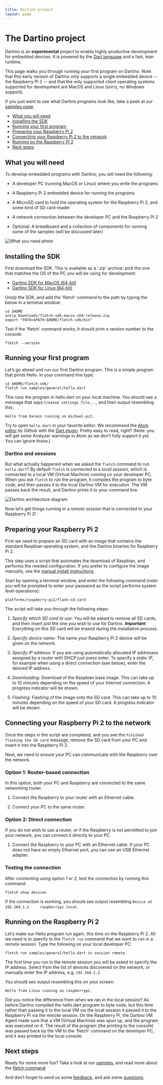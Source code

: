 ```yaml
---
title: Dartino project
layout: page
---
```


# The Dartino project

Dartino is an **experimental** project to enable highly productive development
for embedded devices. It is powered by the [Dart
language](https://www.dartlang.org/docs/dart-up-and-running/ch02.html) and a
fast, lean runtime.

This page walks you through running your first program on Dartino. Note that this
early version of Dartino only supports a single embedded device -- the Raspberry
Pi 2 -- and that the only supported client operating systems supported for
development are MacOS and Linux (sorry, no Windows support).

If you just want to see what Dartino programs look like, take a peek at our
[samples page](samples.html).

* [What you will need](#what-you-will-need)
* [Installing the SDK](#installing-the-sdk)
* [Running your first program](#running-your-first-program)
* [Preparing your Raspberry Pi 2](#preparing-your-raspberry-pi-2)
* [Connecting your Raspberry Pi 2 to the network](#connecting-your-raspberry-pi-2-to-the-network)
* [Running on the Raspberry Pi 2](#running-on-the-raspberry-pi-2)
* [Next steps](#next-steps)

## What you will need

To develop embedded programs with Dartino, you will need the following:

* A developer PC (running MacOS or Linux) where you write the programs

* A Raspberry Pi 2 embedded device for running the programs

* A MicroSD card to hold the operating system for
 the Raspberry Pi 2, and some kind of SD card reader

* A network connection between the developer PC and the Raspberry Pi 2

* Optional: A breadboard and a collection of components for running some of
 the samples (will be discussed later)

![What you need photo](https://storage.googleapis.com/fletch-archive/images/setup.jpg)

## Installing the SDK

First download the SDK. This is available as a '.zip' archive; pick the one that
matches the OS of the PC you will be using for development:

* [Dartino SDK for MacOS (64-bit)](https://storage.googleapis.com/fletch-archive/channels/dev/release/latest/sdk/fletch-sdk-macos-x64-release.zip)
* [Dartino SDK for Linux (64-bit)](https://storage.googleapis.com/fletch-archive/channels/dev/release/latest/sdk/fletch-sdk-linux-x64-release.zip)

Unzip the SDK, and add the 'fletch' command to the path by typing the
below in a terminal window:

~~~
cd $HOME
unzip Downloads/fletch-sdk-macos-x64-release.zip
export "PATH=$PATH:$HOME/fletch-sdk/bin"
~~~

Test if the 'fletch' command works; it should print a version number to the
console:

~~~
fletch --version
~~~

## Running your first program

Let’s go ahead and run our first Dartino program. This is a simple program that
prints Hello. In your command line type:

~~~
cd $HOME/fletch-sdk/
fletch run samples/general/hello.dart
~~~

This runs the program in hello.dart on your local machine. You should see a
message that says ```Created settings file...```, and then output resembling
this:

~~~
Hello from Darwin running on michael-pc2.
~~~

Try to open `hello.dart` in your favorite editor. We recommend the [Atom
editor](https://atom.io/) by Github with the [Dart
plugin](https://github.com/dart-atom/dartlang/). Pretty easy to read, right?
(Note: you will get some Analyzer warnings in Atom as we don't fully support it
yet. You can ignore those.)

### Dartino and sessions

But what actually happened when we asked the ```fletch``` command to run
`hello.dart`? By default ```fletch``` is connected to a *local session*,
which is connected to a local VM (Virtual Machine) running on your developer PC.
When you ask ```fletch``` to run the program, it compiles the program to byte
code, and then passes it to the local Dartino VM for execution. The VM passes
back the result, and Dartino prints it to your command line.

![Dartino architecture diagram](https://storage.googleapis.com/fletch-archive/images/Fletch-architecture.png)

Now let’s get things running in a *remote session* that is connected to your
Raspberry Pi 2!

## Preparing your Raspberry Pi 2

First we need to prepare an SD card with an image that contains the standard
Raspbian operating system, and the Dartino binaries for Raspberry Pi 2.

This step uses a script that automates the download of Raspbian, and performs
the needed configuration. If you prefer to configure the image manually, see the
[manual install instructions](manual-install.html).

Start by opening a terminal window, and enter the following command (*note*: you
will be prompted to enter your password as the script performs system level
operations):

~~~
platforms/raspberry-pi2/flash-sd-card
~~~

The script will take you through the following steps:

1. *Specify which SD card to use*: You will be asked to remove all SD cards, and
then insert *just* the one you wish to use for Dartino. ***Important***:
Everything on this SD card will be erased during the installation process.

1. *Specify device name*: The name your Raspberry Pi 2 device will be given on
the network.

1. *Specify IP address*: If you are using automatically allocated IP addresses
assigned by a router with DHCP just press enter. To specify a static IP, for
example when using a direct connection (see below), enter the desired IP
address.

1. *Downloading*: Download of the Raspbian base image. This can take up to 10
minutes depending on the speed of your Internet connection. A progress indicator
will be shown.

1. *Flashing*: Flashing of the image onto the SD card. This can take up to 10
minutes depending on the speed of your SD card. A progress indicator
will be shown.

## Connecting your Raspberry Pi 2 to the network

Once the steps in the script are completed, and you see the ```Finished flashing
the SD card``` message, remove the SD card from your PC and insert it into the
Raspberry Pi 2.

Next, we need to ensure your PC can communicate with the Raspberry over the
network.

### Option 1: Router-based connection

In this option, both your PC and Raspberry are connected to the same networking
router.

1. Connect the Raspberry to your router with an Ethernet cable.

1. Connect your PC to the same router.

### Option 2: Direct connection

If you do not wish to use a router, or if the Raspberry is not permitted to join
your network, you can connect it directly to your PC.

1. Connect the Raspberry to your PC with an Ethernet cable. If your PC does not
have an empty Ethernet port, you can use an USB Ethernet adapter.

### Testing the connection

After connecting using option 1 or 2, test the connection by running this
command:

~~~
fletch show devices
~~~

If the connection is working, you should see output resembling ```Device at
192.168.1.2     raspberrypi.local```.

## Running on the Raspberry Pi 2

Let’s make our Hello program run again, this time on the Raspberry Pi 2. All we
need is to specify to the ```fletch run``` command that we want to run in a
remote session. Type the following on your local developer PC:

~~~
fletch run samples/general/hello.dart in session remote
~~~

The first time you run in the remote session you will be asked to specify the IP
address. Select from the list of devices discovered on the network, or manually
enter the IP address, e.g. ```192.168.2.2```.

You should see output resembling this on your screen:

~~~
Hello from Linux running on raspberrypi.
~~~

Did you notice the difference from when we ran in the local session? As before
Dartino compiled the hello.dart program to byte code, but this time rather than
passing it to the local VM via the local session it passed it to the Raspberry
Pi via the remote session. On the Raspberry Pi, the Dartino VM Agent made sure
that a VM (Virtual Machine) was spun up, and the program was executed on it. The
result of the program (the printing to the console) was passed back by the VM to
the 'fletch' command on the developer PC, and it was printed to the local
console.

## Next steps

Ready for some more fun? Take a look at our [samples](samples.html), and read
more about the [fletch command](tool.html).

And don’t forget to send us some [feedback](feedback.html), and ask some
[questions](faq.html).
